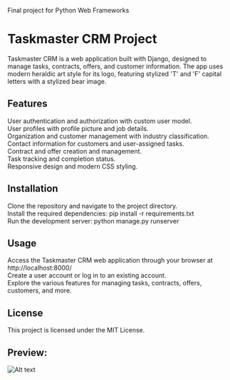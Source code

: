 Final project for Python Web Frameworks

# Taskmaster CRM Project
Taskmaster CRM is a web application built with Django, designed to manage tasks, contracts, offers, and customer information. The app uses modern heraldic art style for its logo, featuring stylized 'T' and 'F' capital letters with a stylized bear image.

## Features
User authentication and authorization with custom user model.<br>
User profiles with profile picture and job details.<br>
Organization and customer management with industry classification.<br>
Contact information for customers and user-assigned tasks.<br>
Contract and offer creation and management.<br>
Task tracking and completion status.<br>
Responsive design and modern CSS styling.<br>

## Installation
Clone the repository and navigate to the project directory.<br>
Install the required dependencies: pip install -r requirements.txt <br>
Run the development server: python manage.py runserver

## Usage
Access the Taskmaster CRM web application through your browser at http://localhost:8000/<br>
Create a user account or log in to an existing account.<br>
Explore the various features for managing tasks, contracts, offers, customers, and more.<br>

## License
This project is licensed under the MIT License.


## Preview:
![Alt text](https://github.com/mi6oo6im/my_python_training/blob/main/web/Home_light_theme.png?raw=true "Home page light theme")